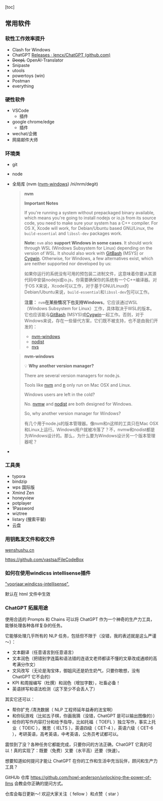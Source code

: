 [toc]

## 常用软件

### 软性工作效率提升

- Clash for Windows
- ChatGPT [Releases · lencx/ChatGPT (github.com)](https://github.com/lencx/ChatGPT/releases)
- ~~DeepL~~ OpenAI-Translator
- Snipaste
- utools
- powertoys (win)
- Postman
- everything

### 硬性软件

- VSCode
  - 插件
- google chrome/edge
  - 插件
- wechat/企微
- 网易邮件大师

### 环境类

- git

- node

- 全局库 (nvm ([nvm-windows](https://tinyurl.com/bddjfw78)) /ni/nrm/degit)

  > **nvm**
  >
  > **Important Notes**
  >
  > If you're running a system without prepackaged binary available, which means you're going to install nodejs or io.js from its source code, you need to make sure your system has a C++ compiler. For OS X, Xcode will work, for Debian/Ubuntu based GNU/Linux, the `build-essential` and `libssl-dev` packages work.
  >
  > **Note:** `nvm` also **support Windows in some cases**. It should work through WSL (Windows Subsystem for Linux) depending on the version of WSL. It should also work with [GitBash](https://gitforwindows.org/) (MSYS) or [Cygwin](https://cygwin.com/). Otherwise, for Windows, a few alternatives exist, which are neither supported nor developed by us:
  >
  > 如果你运行的系统没有可用的预包装二进制文件，这意味着你要从其源代码中安装nodejs或io.js，你需要确保你的系统有一个C++编译器。对于OS X来说，Xcode可以工作，对于基于GNU/Linux的Debian/Ubuntu来说，`build-essential`和`libssl-dev`包可以工作。
  >
  > **注意：** `nvm`**在某些情况下也支持Windows**。它应该通过WSL（Windows Subsystem for Linux）工作，具体取决于WSL的版本。它也应该能与[GitBash](https://gitforwindows.org/) (MSYS)或[Cygwin](https://cygwin.com/)一起工作。否则，对于Windows来说，存在一些替代方案，它们既不被支持，也不是由我们开发的：
  >
  > - [nvm-windows](https://github.com/coreybutler/nvm-windows)
  > - [nodist](https://github.com/marcelklehr/nodist)
  > - [nvs](https://github.com/jasongin/nvs)

  > **nvm-windows**
  >
  > 💡 **Why another version manager?**
  >
  > There are several version managers for node.js. 
  >
  > Tools like [nvm](https://github.com/creationix/nvm) and [n](https://github.com/tj/n) only run on Mac OSX and Linux. 
  >
  > Windows users are left in the cold? 
  >
  > No. [nvmw](https://github.com/hakobera/nvmw) and [nodist](https://github.com/marcelklehr/nodist) are both designed for Windows. 
  >
  > So, why another version manager for Windows?
  >
  > 有几个用于node.js的版本管理器。像nvm和n这样的工具只在Mac OSX和Linux上运行。Windows用户就被冷落了？不，nvmw和nodist都是为Windows设计的。那么，为什么要为Windows设计另一个版本管理器呢？

- 

### 工具类

- typora
- bindzip
- wps 国际版
- Xmind Zen
- honeyview
- potplayer
- 1Password
- wiztree
- listary (搜索平替)
- 云盘



### 用钥匙发文件和收文件

[wenshushu.cn](http://wenshushu.cn/)

https://github.com/vastsa/FileCodeBox



### 如何在使用windicss intellisense插件

["voorjaar.windicss-intellisense",](https://github.com/antfu/vscode-settings/blob/main/.vscode/extensions.json#L34)

默认在 html 文件中生效



### ChatGPT 拓展用途

使用合适的 Prompts 和 Chains 可以将 ChatGPT 作为一个神奇的生产力工具，能够处理各种各样复杂的任务。

它能够处理几乎所有的 NLP 任务，包括但不限于（没错，我的表述就是这么严谨～）：

- 文本翻译（任意语言到任意语言）
- 文本润色（把错别字连篇和语法错的连语文老师都读不懂的文章改成通顺的高考满分作文）
- 文风改写（无论是淘宝体，御姐风还是奶生奶气，只要你敢想，没有 ChatGPT 它不会的）
- KPI 和周报编写（杜撰）和润色（增加字数），社畜必备！
- 英语拼写和语法检测（这下至少不会丢人了）

其实它还可以：

- 帮你扩充 /清洗数据（ NLP 工程师延年益寿的法宝啊）
- 和你玩游戏（比如五子棋，你画我猜（没错，ChatGPT 是可以输出图像的））
- 给你的写作内容打分和给予指导，比如托福（ TOEFL ）独立写作，事实上托业（ TOEIC ），雅思（ IELTS ），英语四级（ CET-4 ），英语六级（ CET-6 ），考研英语，高考英语，中考英语，公务员考试都可以。

震惊到了没？各种任务它都能完成，只要你问的方法正确，ChatGPT 它真的可以！真的实现了：既要（免费）又要（水平高）还要（快速）。

想要知道如何提问才能让 ChatGPT 在你的工作和生活中充当玩伴，顾问和生产力工具？ 

GitHUb 仓库 https://github.com/howl-anderson/unlocking-the-power-of-llms 会教会你正确的提问方式。

仓库会每日更新～! 欢迎大家关注（ fellow ）和点赞（ star ）